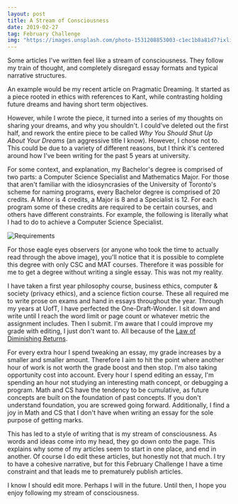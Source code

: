 ```yaml
---
layout: post
title: A Stream of Consciousness
date: 2019-02-27
tag: February Challenge
img: "https://images.unsplash.com/photo-1531208853003-c1ec1b8a81d7?ixlib=rb-1.2.1&q=80&fm=jpg&crop=entropy&cs=tinysrgb&w=1080&fit=max&ixid=eyJhcHBfaWQiOjExNzczfQ"
---
```


Some articles I've written feel like a stream of consciousness. They follow my train of thought, and completely disregard essay formats and typical narrative structures.

An example would be my recent article on Pragmatic Dreaming. It started as a piece rooted in ethics with references to Kant, while contrasting holding future dreams and having short term objectives.

However, while I wrote the piece, it turned into a series of my thoughts on sharing your dreams, and why you shouldn't. I could've deleted out the first half, and rework the entire piece to be called _Why You Should Shut Up About Your Dreams_ (an aggressive title I know). However, I chose not to. This could be due to a variety of different reasons, but I think it's centered around how I've been writing for the past 5 years at university.

For some context, and explanation, my Bachelor's degree is comprised of two parts: a Computer Science Specialist and Mathematics Major. For those that aren't familiar with the idiosyncrasies of the University of Toronto's scheme for naming programs, every Bachelor degree is comprised of 20 credits. A Minor is 4 credits, a Major is 8 and a Specialist is 12. For each program some of these credits are required to be certain courses, and others have different constraints. For example, the following is literally what I had to do to achieve a Computer Science Specialist.

![Requirements](/images/course_requirements.png)

For those eagle eyes observers (or anyone who took the time to actually read through the above image), you'll notice that it is possible to complete this degree with only CSC and MAT courses. Therefore it was possible for me to get a degree without writing a single essay. This was not my reality.

I have taken a first year philosophy course, business ethics, computer & society (privacy ethics), and a science fiction course. These all required me to write prose on exams and hand in essays throughout the year. Through my years at UofT, I have perfected the One-Draft-Wonder. I sit down and write until I reach the word limit or page count or whatever metric the assignment includes. Then I submit. I'm aware that I could improve my grade with editing, I just don't want to. All because of the [Law of Diminishing Returns](https://en.wikipedia.org/wiki/Diminishing_returns).

For every extra hour I spend tweaking an essay, my grade increases by a smaller and smaller amount. Therefore I aim to hit the point where another hour of work is not worth the grade boost and then stop. I'm also taking opportunity cost into account. Every hour I spend editing an essay, I'm spending an hour not studying an interesting math concept, or debugging a program. Math and CS have the tendency to be cumulative, as future concepts are built on the foundation of past concepts. If you don't understand foundation, you are screwed going forward. Additionally, I find a joy in Math and CS that I don't have when writing an essay for the sole purpose of getting marks.

This has led to a style of writing that is my stream of consciousness. As words and ideas come into my head, they go down onto the page. This explains why some of my articles seem to start in one place, and end in another. Of course I do edit these articles, but honestly not that much. I try to have a cohesive narrative, but for this February Challenge I have a time constraint and that leads me to prematurely publish articles.

I know I should edit more. Perhaps I will in the future. Until then, I hope you enjoy following my stream of consciousness.
